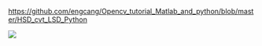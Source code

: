 https://github.com/engcang/Opencv_tutorial_Matlab_and_python/blob/master/HSD_cvt_LSD_Python
<p align="">
<img src="https://github.com/engcang/image-files/blob/master/opencv/Turtlebot3_LaneKeeping.gif" />
</p>
